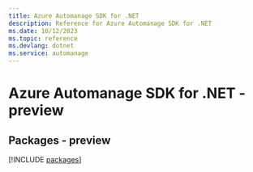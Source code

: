 ```yaml
---
title: Azure Automanage SDK for .NET
description: Reference for Azure Automanage SDK for .NET
ms.date: 10/12/2023
ms.topic: reference
ms.devlang: dotnet
ms.service: automanage
---
```

# Azure Automanage SDK for .NET - preview
## Packages - preview
[!INCLUDE [packages](automanage-index.md)]